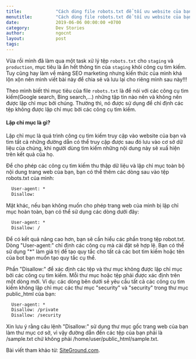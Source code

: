 ```yaml
---
title:             "Cách dùng file robots.txt để tối ưu website của bạn!"
menutitle:         "Cách dùng file robots.txt để tối ưu website của bạn!"
date:              2019-06-06 00:00:00 +0700
category:          Dev Stories
author:            ngocnt
layout:            post
tags:              
---
```

Vừa rồi mình đã làm qua một task xử lý tệp `robots.txt` cho `staging` và `production`, mục tiêu là ẩn hết thông tin của `staging` khỏi công cụ tìm kiếm. Tuy cũng hay làm về mảng SEO marketing nhưng kiến thức của mình khá lộn xộn nên mình viết bài này để chia sẻ và lưu lại cho riêng mình sau này!!!

Theo mình biết thì mục tiêu của file `robots.txt` là để nói với các công cụ tìm kiếm(Google search, Bing search,...) những tập tin nào nên và không nên được lập chỉ mục bởi chúng. Thường thì, nó được sử dụng để chỉ định các tệp không được lập chỉ mục bởi các công cụ tìm kiếm.

#### Lập chỉ mục là gì?
Lập chỉ mục là quá trình công cụ tìm kiếm truy cập vào website của bạn và tìm tất cả những đường dẫn có thể truy cập được sau đó lưu vào cơ sở dữ liệu của chúng, khi người dùng tìm kiếm những nội dung này sẽ xuấ hiện trên kết quả của họ.

Để cho phép các công cụ tìm kiếm thu thập dữ liệu và lập chỉ mục toàn bộ nội dung trang web của bạn, bạn có thể thêm các dòng sau vào tệp robots.txt của mình:

```html
  User-agent: *
  Disallow:
```

Mặt khác, nếu bạn không muốn cho phép trang web của mình bị lập chỉ mục hoàn toàn, bạn có thể sử dụng các dòng dưới đây:

```html
  User-agent: *
  Disallow: /
```

Để có kết quả nâng cao hơn, bạn sẽ cần hiểu các phần trong tệp robot.txt. Dòng "User-agent:" chỉ định các công cụ mà cài đặt sẽ hợp lệ. Bạn có thể sử dụng "*" làm giá trị để tạo quy tắc cho tất cả các bot tìm kiếm hoặc tên của bot bạn muốn tạo quy tắc cụ thể.

Phần "Disallow:" để xác định các tệp và thư mục không được lập chỉ mục bởi các công cụ tìm kiếm. Mỗi thư mục hoặc tệp phải được xác định trên một dòng mới. Ví dụ: các dòng bên dưới sẽ yêu cầu tất cả các công cụ tìm kiếm không lập chỉ mục các thư mục "security" và "security" trong thư mục public_html của bạn:

```html
  User-agent: *
  Disallow: /private
  Disallow: /security
```

Xin lưu ý rằng câu lệnh "Disallow:" sử dụng thư mục gốc trang web của bạn làm thư mục cơ sở, vì vậy đường dẫn đến các tệp của bạn phải là /sample.txt chứ không phải /home/user/public_html/sample.txt.

Bài viết tham khảo từ: [SiteGround.com](https://www.siteground.com/kb/how_to_use_the_robotstxt_file/).
